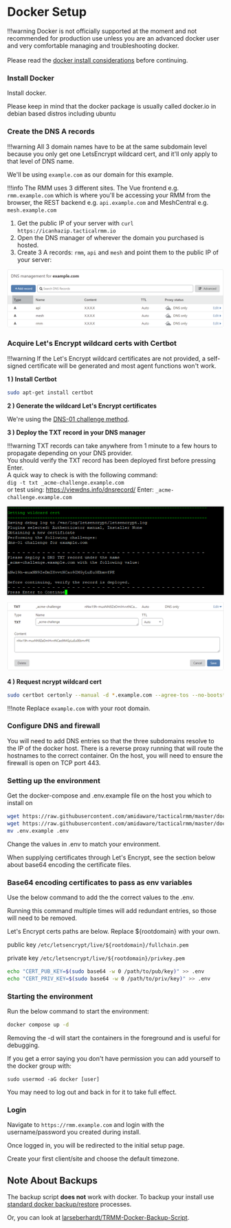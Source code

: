 # Docker Setup

!!!warning
    Docker is not officially supported at the moment and not recommended for production use unless you are an advanced docker user and very comfortable managing and troubleshooting docker.<br/><br/>
    Please read the [docker install considerations](install_considerations.md#docker-install) before continuing.

### Install Docker

Install docker.

Please keep in mind that the docker package is usually called docker.io in debian based distros including ubuntu

### Create the DNS A records

!!!warning
    All 3 domain names have to be at the same subdomain level because you only get one LetsEncrypt wildcard cert, and it'll only apply to that level of DNS name.

We'll be using `example.com` as our domain for this example.

!!!info
    The RMM uses 3 different sites. The Vue frontend e.g. `rmm.example.com` which is where you'll be accessing your RMM from the browser, the REST backend e.g. `api.example.com` and MeshCentral e.g. `mesh.example.com`

1. Get the public IP of your server with `curl https://icanhazip.tacticalrmm.io`
2. Open the DNS manager of wherever the domain you purchased is hosted.
3. Create 3 A records: `rmm`, `api` and `mesh` and point them to the public IP of your server:

![arecords](images/arecords.png)

### Acquire Let's Encrypt wildcard certs with Certbot

!!!warning
  If the Let's Encrypt wildcard certificates are not provided, a self-signed certificate will be generated and most agent functions won't work.

**1 ) Install Certbot**

```bash
sudo apt-get install certbot
```

**2 ) Generate the wildcard Let's Encrypt certificates**

We're using the [DNS-01 challenge method](https://letsencrypt.org/docs/challenge-types/#dns-01-challenge).

**3 ) Deploy the TXT record in your DNS manager**

!!!warning
    TXT records can take anywhere from 1 minute to a few hours to propagate depending on your DNS provider.<br/>
    You should verify the TXT record has been deployed first before pressing Enter.<br/>
    A quick way to check is with the following command:<br/> `dig -t txt _acme-challenge.example.com`<br/>
    or test using: <https://viewdns.info/dnsrecord/> Enter: `_acme-challenge.example.com`

![txtrecord](images/txtrecord.png)

![dnstxt](images/dnstxt.png)

**4 ) Request  ncrypt wildcard cert**

```bash
sudo certbot certonly --manual -d *.example.com --agree-tos --no-bootstrap --preferred-challenges dns
```

!!!note
    Replace `example.com` with your root domain.

### Configure DNS and firewall

You will need to add DNS entries so that the three subdomains resolve to the IP of the docker host. There is a reverse proxy running that will route the hostnames to the correct container. On the host, you will need to ensure the firewall is open on TCP port 443.

### Setting up the environment

Get the docker-compose and .env.example file on the host you which to install on

```bash
wget https://raw.githubusercontent.com/amidaware/tacticalrmm/master/docker/docker-compose.yml
wget https://raw.githubusercontent.com/amidaware/tacticalrmm/master/docker/.env.example
mv .env.example .env
```

Change the values in .env to match your environment.

When supplying certificates through Let's Encrypt, see the section below about base64 encoding the certificate files.

### Base64 encoding certificates to pass as env variables

Use the below command to add the the correct values to the .env.

Running this command multiple times will add redundant entries, so those will need to be removed.

Let's Encrypt certs paths are below. Replace ${rootdomain} with your own.

public key
`/etc/letsencrypt/live/${rootdomain}/fullchain.pem`

private key
`/etc/letsencrypt/live/${rootdomain}/privkey.pem`

```bash
echo "CERT_PUB_KEY=$(sudo base64 -w 0 /path/to/pub/key)" >> .env
echo "CERT_PRIV_KEY=$(sudo base64 -w 0 /path/to/priv/key)" >> .env
```

### Starting the environment

Run the below command to start the environment:

```bash
docker compose up -d
```

Removing the -d will start the containers in the foreground and is useful for debugging.

If you get a error saying you don't have permission you can add yourself to the docker group with:
```
sudo usermod -aG docker [user]
```
You may need to log out and back in for it to take full effect.

### Login

Navigate to `https://rmm.example.com` and login with the username/password you created during install.

Once logged in, you will be redirected to the initial setup page.

Create your first client/site and choose the default timezone.

## Note About Backups

The backup script **does not** work with docker. To backup your install use [standard docker backup/restore](https://docs.docker.com/desktop/backup-and-restore/) processes.

Or, you can look at [larseberhardt/TRMM-Docker-Backup-Script](https://github.com/larseberhardt/TRMM-Docker-Backup-Script).
